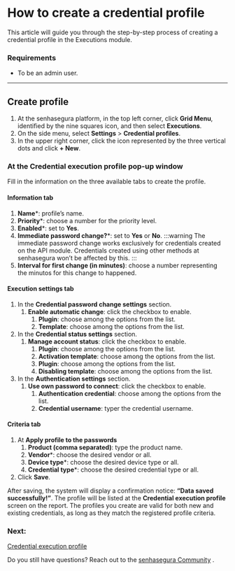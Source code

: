 # How to create a credential profile

This article will guide you through the step-by-step process of creating a credential profile in the Executions module.

### Requirements

* To be an admin user.
***

## Create profile

1. At the senhasegura platform, in the top left corner, click **Grid Menu**, identified by the nine squares icon, and then select **Executions**.
2. On the side menu, select **Settings** > **Credential profiles**.
3. In the upper right corner, click the icon represented by the three vertical dots and click **+ New**.

### At the Credential execution profile pop-up window
Fill in the information on the three available tabs to create the profile.

#### Information tab

1. **Name***: profile’s name.
2. **Priority***: choose a number for the priority level.
3. **Enabled***: set to **Yes**.
4. **Immediate password change?***: set to **Yes** or **No**.
     :::warning
    The immediate password change works exclusively for credentials created on the API module. Credentials created using other methods at senhasegura won’t be affected by this.
    :::
5. **Interval for first change (in minutes)**: choose a number representing the minutos for this change to happened.

#### Execution settings tab

1. In the **Credential password change settings** section.
    1. **Enable automatic change**: click the checkbox to enable.
        1. **Plugin**: choose among the options from the list.
        2. **Template**: choose among the options from the list.
2. In the **Credential status settings** section.
    1. **Manage account status**: click the checkbox to enable.
        1. **Plugin**: choose among the options from the list.
        2. **Activation template**: choose among the options from the list.
        3. **Plugin**: choose among the options from the list.
        4. **Disabling template**: choose among the options from the list.
3. In the **Authentication settings** section.
    1. **Use own password to connect**: click the checkbox to enable.
        1. **Authentication credential**: choose among the options from the list.
        2. **Credential username**: typer the credential username.

#### Criteria tab

1. At **Apply profile to the passwords**
    1. **Product (comma separated)**: type the product name.
    2. **Vendor***: choose the desired vendor or all.
    3. **Device type***: choose the desired device type or all.
    4. **Credential type***: choose the desired credential type or all.
2. Click **Save**.


After saving, the system will display a confirmation notice: **“Data saved successfully!”**. The profile will be listed at the **Credential execution profile** screen on the report.
The profiles you create are valid for both new and existing credentials, as long as they match the registered profile criteria.

### Next:
[Credential execution profile](/v3-32/docs/executions-credentials-profiles)

Do you still have questions? Reach out to the [senhasegura Community](https://community.senhasegura.io/) .